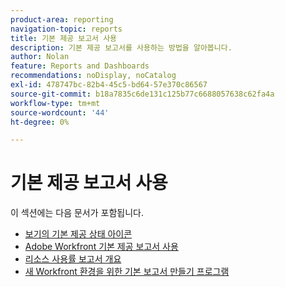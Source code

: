 ```yaml
---
product-area: reporting
navigation-topic: reports
title: 기본 제공 보고서 사용
description: 기본 제공 보고서를 사용하는 방법을 알아봅니다.
author: Nolan
feature: Reports and Dashboards
recommendations: noDisplay, noCatalog
exl-id: 478747bc-82b4-45c5-bd64-57e370c86567
source-git-commit: b18a7835c6de131c125b77c6688057638c62fa4a
workflow-type: tm+mt
source-wordcount: '44'
ht-degree: 0%

---
```


# 기본 제공 보고서 사용

<!-- Audited: 11/2024 -->

이 섹션에는 다음 문서가 포함됩니다.

* [보기의 기본 제공 상태 아이콘](../../../reports-and-dashboards/reports/using-built-in-reports/built-in-status-icons-views.md)
* [Adobe Workfront 기본 제공 보고서 사용](../../../reports-and-dashboards/reports/using-built-in-reports/use-workfront-built-in-reports.md)
* [리소스 사용률 보고서 개요](../../../reports-and-dashboards/reports/using-built-in-reports/resource-utilization-report.md)
* [새 Workfront 환경을 위한 기본 보고서 만들기 프로그램](https://experienceleague.adobe.com/ko/docs/workfront-learn/tutorials-workfront/home)
